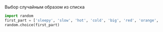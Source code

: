 Выбор случайным образом из списка
```python
import random
first_part = ['sleepy', 'slow', 'hot', 'cold', 'big', 'red', 'orange', 'yellow', 'green', 'blue', 'good', 'old', 'white', 'free', 'brave']
random.choice(first_part)
```